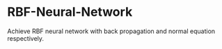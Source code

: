 # RBF-Neural-Network
Achieve RBF neural network with back propagation and normal equation respectively.
